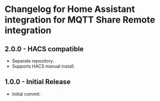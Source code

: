# Changelog for Home Assistant integration for MQTT Share Remote integration

## 2.0.0 - HACS compatible

* Separate repository.
* Supports HACS manual install.

## 1.0.0 - Initial Release

* Initial commit.
